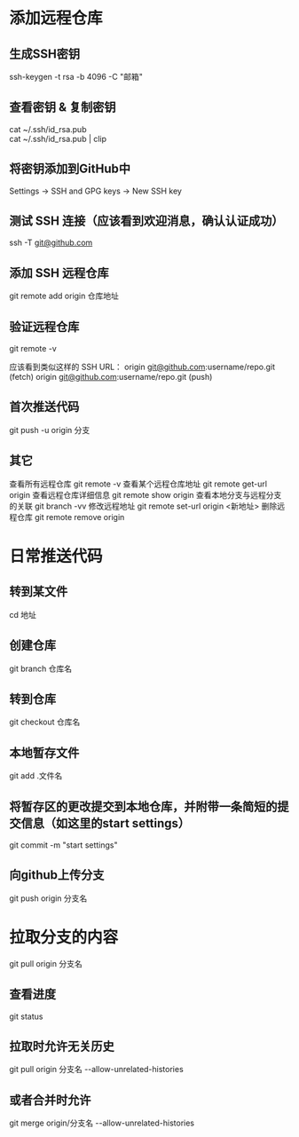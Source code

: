 # 添加远程仓库

## 生成SSH密钥

ssh-keygen -t rsa -b 4096 -C "邮箱"

## 查看密钥 & 复制密钥

cat ~/.ssh/id_rsa.pub   
cat ~/.ssh/id_rsa.pub | clip

## 将密钥添加到GitHub中

Settings → SSH and GPG keys → New SSH key

## 测试 SSH 连接（应该看到欢迎消息，确认认证成功）

ssh -T git@github.com

## 添加 SSH 远程仓库

git remote add origin 仓库地址

## 验证远程仓库

git remote -v

应该看到类似这样的 SSH URL：
origin git@github.com:username/repo.git (fetch)
origin git@github.com:username/repo.git (push)

## 首次推送代码

git push -u origin 分支

## 其它

查看所有远程仓库 git remote -v
查看某个远程仓库地址 git remote get-url origin
查看远程仓库详细信息 git remote show origin
查看本地分支与远程分支的关联 git branch -vv
修改远程地址 git remote set-url origin <新地址>
删除远程仓库 git remote remove origin

# 日常推送代码

## 转到某文件

cd 地址

## 创建仓库

git branch 仓库名

## 转到仓库

git checkout 仓库名

## 本地暂存文件

git add .文件名

## 将暂存区的更改提交到本地仓库，并附带一条简短的提交信息（如这里的start settings）

git commit -m "start settings"

## 向github上传分支

git push origin 分支名

# 拉取分支的内容

git pull origin 分支名

## 查看进度

git status

## 拉取时允许无关历史

git pull origin 分支名 --allow-unrelated-histories

## 或者合并时允许

git merge origin/分支名 --allow-unrelated-histories